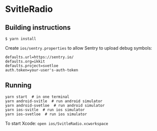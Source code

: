 # SvitleRadio

## Building instructions

```
$ yarn install
```

Create `ios/sentry.properties` to allow Sentry to upload debug symbols:

```
defaults.url=https://sentry.io/
defaults.org=ikkit
defaults.project=svetloe
auth.token=your-user's-auth-token
```

## Running

```
yarn start  # in one terminal
yarn android-svitle  # run android simulator
yarn android-svetloe  # run android simulator
yarn ios-svitle  # run ios simulator
yarn ios-svetloe  # run ios simulator
```

To start Xcode: `open ios/SvitleRadio.xcworkspace`
